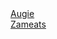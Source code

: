<html>
<a href="http://hasaugie.scoredabroomball.me">Augie </a> <br/>
<a href="zameatsyes.html">Zameats </a>
</html>
 
